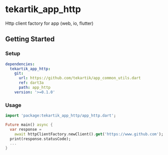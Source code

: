 # tekartik_app_http

Http client factory for app (web, io, flutter)

## Getting Started

### Setup

```yaml
dependencies:
  tekartik_app_http:
    git:
      url: https://github.com/tekartik/app_common_utils.dart
      ref: dart3a
      path: app_http
    version: '>=0.1.0'
```

### Usage

```dart
import 'package:tekartik_app_http/app_http.dart';

Future main() async {
  var response =
    await httpClientFactory.newClient().get('https://www.github.com');
  print(response.statusCode);
  ...
}
```